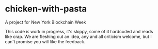# chicken-with-pasta
A project for New York Blockchain Week

This code is work in progress, it's sloppy, some of it hardcoded and reads like crap.
We are fleshing out an idea, any and all criticism welcome, but I can't promise you will like the feedback.
